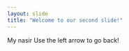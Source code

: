 ```yaml
---
layout: slide
title: "Welcome to our second slide!"
---
```

My nasir
Use the left arrow to go back!

